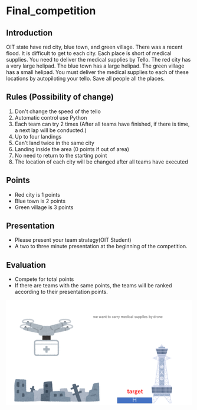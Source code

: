 # Final_competition

## Introduction
OIT state have red city, blue town, and green village. There was a recent flood.
It is difficult to get to each city. 
Each place is short of medical supplies. 
You need to deliver the medical supplies by Tello.
The red city has a very large helipad. The blue town has a large helipad. The green village has a small helipad.
You must deliver the medical supplies to each of these locations by autopiloting your tello. Save all people all the places.

## Rules (Possibility of change)
1. Don't change the speed of the tello
2. Automatic control use Python
3. Each team can try 2 times (After all teams have finished, if there is time, a next lap will be conducted.)
4. Up to four landings
5. Can't land twice in the same city
6. Landing inside the area (0 points if out of area)
7. No need to return to the starting point
8. The location of each city will be changed after all teams have executed

## Points
- Red city is 1 points
- Blue town is 2 points 
- Green village is 3 points

## Presentation
- Please present your team strategy(OIT Student)
- A two to three minute presentation at the beginning of the competition.

## Evaluation
- Compete for total points
- If there are teams with the same points, the teams will be ranked according to their presentation points.



<img width="800" src="/images/drone.png">
